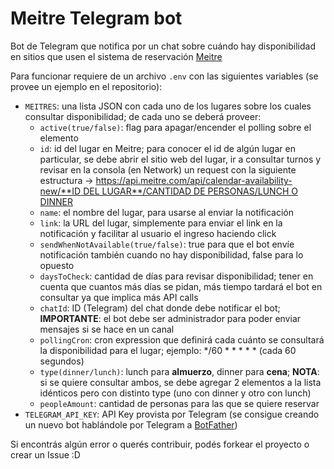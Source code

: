 # Meitre Telegram bot
Bot de Telegram que notifica por un chat sobre cuándo hay disponibilidad en sitios que usen el sistema de reservación [Meitre](https://meitre.com)

Para funcionar requiere de un archivo `.env` con las siguientes variables (se provee un ejemplo en el repositorio):

- `MEITRES`: una lista JSON con cada uno de los lugares sobre los cuales consultar disponibilidad; de cada uno se deberá proveer:
    - `active(true/false)`: flag para apagar/encender el polling sobre el elemento
	- `id`: id del lugar en Meitre; para conocer el id de algún lugar en particular, se debe abrir el sitio web del lugar, ir a consultar turnos y revisar en la consola (en Network) un request con la siguiente estructura → [https://api.meitre.com/api/calendar-availability-new/**ID DEL LUGAR**/CANTIDAD DE PERSONAS/LUNCH O DINNER](https://api.meitre.com/api/calendar-availability-new/ID-DEL-LUGAR/CANTIDAD-DE-PERSONAS/LUNCH-O-DINNER)
	- `name`: el nombre del lugar, para usarse al enviar la notificación
	- `link`: la URL del lugar, simplemente para enviar el link en la notificación y facilitar al usuario el ingreso haciendo click
	- `sendWhenNotAvailable(true/false)`: true para que el bot envíe notificación también cuando no hay disponibilidad, false para lo opuesto
	- `daysToCheck`: cantidad de días para revisar disponibilidad; tener en cuenta que cuantos más días se pidan, más tiempo tardará el bot en consultar ya que implica más API calls
	- `chatId`: ID (Telegram) del chat donde debe notificar el bot; **IMPORTANTE**: el bot debe ser administrador para poder enviar mensajes si se hace en un canal
	- `pollingCron`: cron expression que definirá cada cuánto se consultará la disponibilidad para el lugar; ejemplo: */60 * * * * * (cada 60 segundos)
	- `type(dinner/lunch)`: lunch para **almuerzo**, dinner para **cena**; **NOTA**: si se quiere consultar ambos, se debe agregar 2 elementos a la lista idénticos pero con distinto type (uno con dinner y otro con lunch)
	- `peopleAmount`: cantidad de personas para las que se quiere reservar
- `TELEGRAM_API_KEY`: API Key provista por Telegram (se consigue creando un nuevo bot hablándole por Telegram a [BotFather](https://t.me/BotFather))
	
Si encontrás algún error o querés contribuir, podés forkear el proyecto o crear un Issue :D
